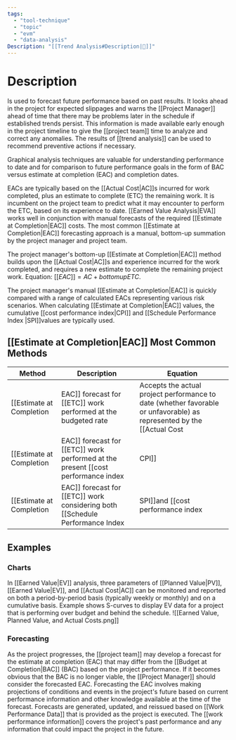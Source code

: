 ```yaml
---
tags:
  - "tool-technique"
  - "topic"
  - "evm"
  - "data-analysis"
Description: "[[Trend Analysis#Description|📝]]"
---
```

# Description
Is used to forecast future performance based on past results. It looks ahead in the project for expected slippages and warns the [[Project Manager]] ahead of time that there may be problems later in the schedule if established trends persist. This information is made available early enough in the project timeline to give the [[project team]] time to analyze and correct any anomalies. The results of [[trend analysis]] can be used to recommend preventive actions if necessary.

Graphical analysis techniques are valuable for understanding performance to date and for comparison to future performance goals in the form of BAC versus estimate at completion (EAC) and completion dates.

EACs are typically based on the [[Actual Cost|AC]]s incurred for work completed, plus an estimate to complete (ETC) the remaining work. It is incumbent on the project team to predict what it may encounter to perform the ETC, based on its experience to date. [[Earned Value Analysis|EVA]] works well in conjunction with manual forecasts of the required [[Estimate at Completion|EAC]] costs. The most common [[Estimate at Completion|EAC]] forecasting approach is a manual, bottom-up summation by the project manager and project team.

The project manager's bottom-up [[Estimate at Completion|EAC]] method builds upon the [[Actual Cost|AC]]s and experience incurred for the work completed, and requires a new estimate to complete the remaining project work. Equation: $[[EAC]] = AC + bottomupETC$.

The project manager's manual [[Estimate at Completion|EAC]] is quickly compared with a range of calculated EACs representing various risk scenarios. When calculating [[Estimate at Completion|EAC]] values, the cumulative [[cost performance index|CPI]] and [[Schedule Performance Index |SPI]]values are typically used.
## [[Estimate at Completion|EAC]] Most Common Methods
| Method | Description | Equation |
| ---- | ---- | ---- |
| [[Estimate at Completion|EAC]] forecast for [[ETC]] work performed at the budgeted rate | Accepts the actual project performance to date (whether favorable or unfavorable) as represented by the [[Actual Cost|AC]]s, and predicts that all future [[ETC]] work will be accomplished at the budgeted rate. When actual performance is unfavorable, the assumption that future performance will improve should be accepted only when supported by project risk analysis | $[[EAC]] = AC + (BAC – EV)$ |
| [[Estimate at Completion|EAC]] forecast for [[ETC]] work performed at the present [[cost performance index|CPI]] | Assumes that what the project has experienced to date can be expected to continue in the future. The [[ETC]] work is assumed to be performed at the same cumulative [[cost performance index]] as that incurred by the project to date | $[[EAC]] = BAC / CPI$ |
| [[Estimate at Completion|EAC]] forecast for [[ETC]] work considering both [[Schedule Performance Index |SPI]]and [[cost performance index|CPI]] factors | The [[ETC]] work will be performed at an efficiency rate that considers both the cost and schedule performance indices. This method is most useful when the project schedule is a factor impacting the [[ETC]] effort. Variations of this method weight the [[cost performance index|CPI]] and [[Schedule Performance Index |SPI]]at different values (e.g., 80/20, 50/50, or some other ratio) according to the project manager's judgment | $[[Estimate at Completion|EAC]] = AC + (BAC – EV) / ([[cost performance index|CPI]] × SPI)$ |
## Examples
### Charts
In [[Earned Value|EV]] analysis, three parameters of [[Planned Value|PV]], [[Earned Value|EV]], and [[Actual Cost|AC]] can be monitored and reported on both a period-by-period basis (typically weekly or monthly) and on a cumulative basis. Example shows S-curves to display EV data for a project that is performing over budget and behind the schedule. ![[Earned Value, Planned Value, and Actual Costs.png]]
### Forecasting
As the project progresses, the [[project team]] may develop a forecast for the estimate at completion (EAC) that may differ from the [[Budget at Completion|BAC]] (BAC) based on the project performance. If it becomes obvious that the BAC is no longer viable, the [[Project Manager]] should consider the forecasted EAC. Forecasting the EAC involves making projections of conditions and events in the project's future based on current performance information and other knowledge available at the time of the forecast. Forecasts are generated, updated, and reissued based on [[Work Performance Data]] that is provided as the project is executed. The [[work performance information]] covers the project's past performance and any information that could impact the project in the future.
